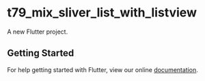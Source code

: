 # t79_mix_sliver_list_with_listview

A new Flutter project.

## Getting Started

For help getting started with Flutter, view our online
[documentation](https://flutter.io/).
